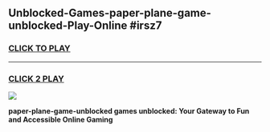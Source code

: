 
## Unblocked-Games-paper-plane-game-unblocked-Play-Online #irsz7
<h3>
<a href="https://news.freeplayer.one?title=paper-plane-game-unblocked&ref=3">CLICK TO PLAY</a></h3>
<hr>

<h3>
<a href="https://news.freeplayer.one?title=paper-plane-game-unblocked&ref=3">CLICK 2 PLAY</a>
  
</h3>

<a href="https://news.freeplayer.one?title=paper-plane-game-unblocked&ref=3"><img src="https://clearcache.store/games.png"></a>


**paper-plane-game-unblocked games unblocked: Your Gateway to Fun and Accessible Online Gaming**
